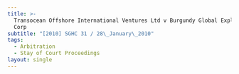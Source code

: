 ```yaml
---
title: >-
  Transocean Offshore International Ventures Ltd v Burgundy Global Exploration
  Corp
subtitle: "[2010] SGHC 31 / 28\_January\_2010"
tags:
  - Arbitration
  - Stay of Court Proceedings
layout: single
---
```


